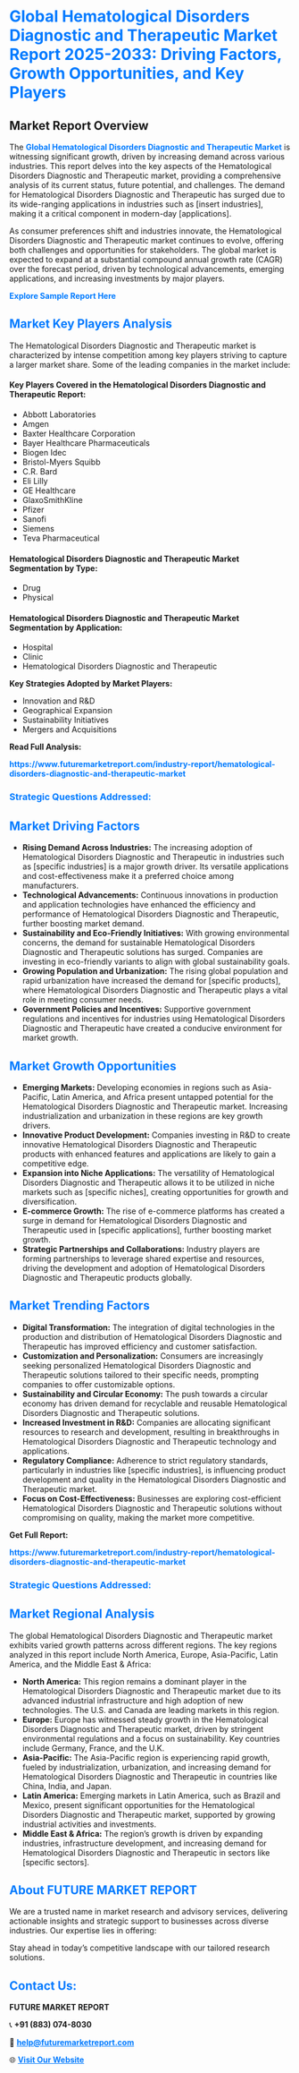 <h1 style="color: #007BFF;">Global Hematological Disorders Diagnostic and Therapeutic Market Report 2025-2033: Driving Factors, Growth Opportunities, and Key Players</h1>

<section id="overview">
<h2>Market Report Overview</h2>
<p>The <a href="https://www.futuremarketreport.com/industry-report/hematological-disorders-diagnostic-and-therapeutic-market" style="color: #007BFF; text-decoration: none;"><strong>Global Hematological Disorders Diagnostic and Therapeutic Market</strong></a> is witnessing significant growth, driven by increasing demand across various industries. This report delves into the key aspects of the Hematological Disorders Diagnostic and Therapeutic market, providing a comprehensive analysis of its current status, future potential, and challenges. The demand for Hematological Disorders Diagnostic and Therapeutic has surged due to its wide-ranging applications in industries such as [insert industries], making it a critical component in modern-day [applications].</p>
<p>As consumer preferences shift and industries innovate, the Hematological Disorders Diagnostic and Therapeutic market continues to evolve, offering both challenges and opportunities for stakeholders. The global market is expected to expand at a substantial compound annual growth rate (CAGR) over the forecast period, driven by technological advancements, emerging applications, and increasing investments by major players.</p>
</section>

<section id="overview">
<p><a href="https://www.futuremarketreport.com/request-sample/reportId=121818" style="color: #007BFF; text-decoration: none;"><strong>Explore Sample Report Here</strong></a></p>
</section>

<section id="key-players">
<h2 style="color: #007BFF;">Market Key Players Analysis</h2>
<p>The Hematological Disorders Diagnostic and Therapeutic market is characterized by intense competition among key players striving to capture a larger market share. Some of the leading companies in the market include:</p>
<h4>Key Players Covered in the Hematological Disorders Diagnostic and Therapeutic Report:</h4>
<ul><li>Abbott Laboratories</li><li>Amgen</li><li>Baxter Healthcare Corporation</li><li>Bayer Healthcare Pharmaceuticals</li><li>Biogen Idec</li><li>Bristol-Myers Squibb</li><li>C.R. Bard</li><li>Eli Lilly</li><li>GE Healthcare</li><li>GlaxoSmithKline</li><li>Pfizer</li><li>Sanofi</li><li>Siemens</li><li>Teva Pharmaceutical</li></ul>
<h4>Hematological Disorders Diagnostic and Therapeutic Market Segmentation by Type:</h4>
<ul><li>Drug</li><li>Physical</li></ul>

<h4>Hematological Disorders Diagnostic and Therapeutic Market Segmentation by Application:</h4>
<ul><li>Hospital</li><li>Clinic</li><li>Hematological Disorders Diagnostic and Therapeutic</li></ul>
<p><strong>Key Strategies Adopted by Market Players:</strong></p>
<ul>
<li>Innovation and R&D</li>
<li>Geographical Expansion</li>
<li>Sustainability Initiatives</li>
<li>Mergers and Acquisitions</li>
</ul>
</section>

<section>
<p><strong>Read Full Analysis: </strong></p><a href="https://www.futuremarketreport.com/industry-report/hematological-disorders-diagnostic-and-therapeutic-market" style="color: #007BFF; text-decoration: none;"><strong>https://www.futuremarketreport.com/industry-report/hematological-disorders-diagnostic-and-therapeutic-market</strong></a>
<h3 style="color: #007BFF;">Strategic Questions Addressed:</h3>
</section>

<section id="driving-factors">
<h2 style="color: #007BFF;">Market Driving Factors</h2>
<ul>
<li><strong>Rising Demand Across Industries:</strong> The increasing adoption of Hematological Disorders Diagnostic and Therapeutic in industries such as [specific industries] is a major growth driver. Its versatile applications and cost-effectiveness make it a preferred choice among manufacturers.</li>
<li><strong>Technological Advancements:</strong> Continuous innovations in production and application technologies have enhanced the efficiency and performance of Hematological Disorders Diagnostic and Therapeutic, further boosting market demand.</li>
<li><strong>Sustainability and Eco-Friendly Initiatives:</strong> With growing environmental concerns, the demand for sustainable Hematological Disorders Diagnostic and Therapeutic solutions has surged. Companies are investing in eco-friendly variants to align with global sustainability goals.</li>
<li><strong>Growing Population and Urbanization:</strong> The rising global population and rapid urbanization have increased the demand for [specific products], where Hematological Disorders Diagnostic and Therapeutic plays a vital role in meeting consumer needs.</li>
<li><strong>Government Policies and Incentives:</strong> Supportive government regulations and incentives for industries using Hematological Disorders Diagnostic and Therapeutic have created a conducive environment for market growth.</li>
</ul>
</section>

<section id="growth-opportunities">
<h2 style="color: #007BFF;">Market Growth Opportunities</h2>
<ul>
<li><strong>Emerging Markets:</strong> Developing economies in regions such as Asia-Pacific, Latin America, and Africa present untapped potential for the Hematological Disorders Diagnostic and Therapeutic market. Increasing industrialization and urbanization in these regions are key growth drivers.</li>
<li><strong>Innovative Product Development:</strong> Companies investing in R&D to create innovative Hematological Disorders Diagnostic and Therapeutic products with enhanced features and applications are likely to gain a competitive edge.</li>
<li><strong>Expansion into Niche Applications:</strong> The versatility of Hematological Disorders Diagnostic and Therapeutic allows it to be utilized in niche markets such as [specific niches], creating opportunities for growth and diversification.</li>
<li><strong>E-commerce Growth:</strong> The rise of e-commerce platforms has created a surge in demand for Hematological Disorders Diagnostic and Therapeutic used in [specific applications], further boosting market growth.</li>
<li><strong>Strategic Partnerships and Collaborations:</strong> Industry players are forming partnerships to leverage shared expertise and resources, driving the development and adoption of Hematological Disorders Diagnostic and Therapeutic products globally.</li>
</ul>
</section>

<section id="trending-factors">
<h2 style="color: #007BFF;">Market Trending Factors</h2>
<ul>
<li><strong>Digital Transformation:</strong> The integration of digital technologies in the production and distribution of Hematological Disorders Diagnostic and Therapeutic has improved efficiency and customer satisfaction.</li>
<li><strong>Customization and Personalization:</strong> Consumers are increasingly seeking personalized Hematological Disorders Diagnostic and Therapeutic solutions tailored to their specific needs, prompting companies to offer customizable options.</li>
<li><strong>Sustainability and Circular Economy:</strong> The push towards a circular economy has driven demand for recyclable and reusable Hematological Disorders Diagnostic and Therapeutic solutions.</li>
<li><strong>Increased Investment in R&D:</strong> Companies are allocating significant resources to research and development, resulting in breakthroughs in Hematological Disorders Diagnostic and Therapeutic technology and applications.</li>
<li><strong>Regulatory Compliance:</strong> Adherence to strict regulatory standards, particularly in industries like [specific industries], is influencing product development and quality in the Hematological Disorders Diagnostic and Therapeutic market.</li>
<li><strong>Focus on Cost-Effectiveness:</strong> Businesses are exploring cost-efficient Hematological Disorders Diagnostic and Therapeutic solutions without compromising on quality, making the market more competitive.</li>
</ul>
</section>

<section>
<p><strong>Get Full Report: </strong></p><a href="https://www.futuremarketreport.com/industry-report/hematological-disorders-diagnostic-and-therapeutic-market" style="color: #007BFF; text-decoration: none;"><strong>https://www.futuremarketreport.com/industry-report/hematological-disorders-diagnostic-and-therapeutic-market</strong></a>
<h3 style="color: #007BFF;">Strategic Questions Addressed:</h3>
</section>


<section id="regional-analysis">
<h2 style="color: #007BFF;">Market Regional Analysis</h2>
<p>The global Hematological Disorders Diagnostic and Therapeutic market exhibits varied growth patterns across different regions. The key regions analyzed in this report include North America, Europe, Asia-Pacific, Latin America, and the Middle East & Africa:</p>
<ul>
<li><strong>North America:</strong> This region remains a dominant player in the Hematological Disorders Diagnostic and Therapeutic market due to its advanced industrial infrastructure and high adoption of new technologies. The U.S. and Canada are leading markets in this region.</li>
<li><strong>Europe:</strong> Europe has witnessed steady growth in the Hematological Disorders Diagnostic and Therapeutic market, driven by stringent environmental regulations and a focus on sustainability. Key countries include Germany, France, and the U.K.</li>
<li><strong>Asia-Pacific:</strong> The Asia-Pacific region is experiencing rapid growth, fueled by industrialization, urbanization, and increasing demand for Hematological Disorders Diagnostic and Therapeutic in countries like China, India, and Japan.</li>
<li><strong>Latin America:</strong> Emerging markets in Latin America, such as Brazil and Mexico, present significant opportunities for the Hematological Disorders Diagnostic and Therapeutic market, supported by growing industrial activities and investments.</li>
<li><strong>Middle East & Africa:</strong> The region’s growth is driven by expanding industries, infrastructure development, and increasing demand for Hematological Disorders Diagnostic and Therapeutic in sectors like [specific sectors].</li>
</ul>
</section>

<footer>
<h2 style="color: #007BFF;">About FUTURE MARKET REPORT</h2>
<p>We are a trusted name in market research and advisory services, delivering actionable insights and strategic support to businesses across diverse industries. Our expertise lies in offering:</p>

<p>Stay ahead in today’s competitive landscape with our tailored research solutions.</p>

<h2 style="color: #007BFF;">Contact Us:</h2>
<p><strong>FUTURE MARKET REPORT</strong></p>
<p>📞 <strong>+91 (883) 074-8030</strong></p>
<p>📧 <strong><a href="mailto:help@futuremarketreport.com" style="color: #007BFF;">help@futuremarketreport.com</a></strong></p>
<p>🌐 <strong><a href="https://www.futuremarketreport.com/" style="color: #007BFF;">Visit Our Website</a></strong></p>
</footer>